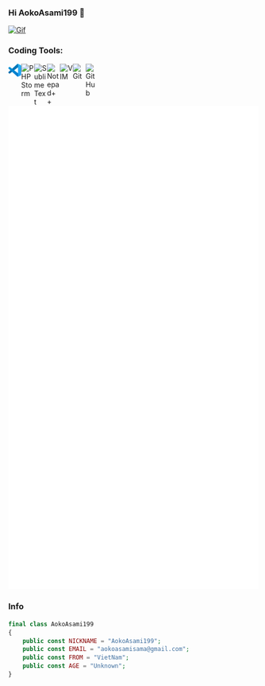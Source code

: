 ### Hi AokoAsami199 👋
[![Gif](https://readme-typing-svg.herokuapp.com/?color=%2300FFE2E&center=true&vCenter=true&lines=My+name+is+AokoAsami199;i+hope+to+be+better.;do+you+know+me+?%3F%3F%3F)](https://github.com/AokoAsami199)

### Coding Tools:

<img align="left" alt="Visual Studio Code" width="26px" src="https://raw.githubusercontent.com/github/explore/80688e429a7d4ef2fca1e82350fe8e3517d3494d/topics/visual-studio-code/visual-studio-code.png" />
<img align="left" alt="PHPStorm" width="26px" src="https://resources.jetbrains.com/storage/products/company/brand/logos/PhpStorm_icon.png" />
<img align="left" alt="SublimeText" width="26px" src="https://www.sublimehq.com/images/sublime_text.png" />
<img align="left" alt="Notepad++" width="26px" src="https://cuongquach.com/wp-content/uploads/2015/06/Notepad_plus_plus.png" />
<img align="left" alt="VIM" width="26px" src="https://upload.wikimedia.org/wikipedia/commons/thumb/9/9f/Vimlogo.svg/1200px-Vimlogo.svg.png" />
<img align="left" alt="Git" width="26px" src="https://encrypted-tbn0.gstatic.com/images?q=tbn:ANd9GcRo4zcYPmQQB4wjzgSEP870mYga8NsdkO8BUtCHsWjU6-FAqNdm-u9EzRwZTOHug-RmyXc&usqp=CAU" />
<img align="left" alt="GitHub" width="26px" src="https://upload.wikimedia.org/wikipedia/commons/thumb/a/ae/Github-desktop-logo-symbol.svg/1024px-Github-desktop-logo-symbol.svg.png" />

</br>

![Metrics](/github-metrics.svg)

### Info

```php
final class AokoAsami199
{
    public const NICKNAME = "AokoAsami199";
    public const EMAIL = "aokoasamisama@gmail.com";
    public const FROM = "VietNam";
    public const AGE = "Unknown";
}
```
  
</div>
<!--
**AokoAsami199/AokoAsami199** is a ✨ _special_ ✨ repository because its `README.md` (this file) appears on your GitHub profile.

